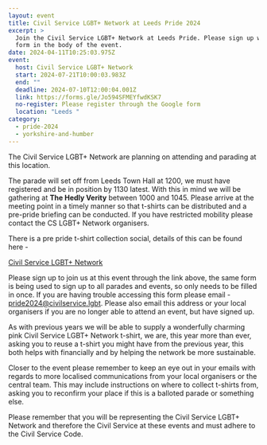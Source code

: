 ```yaml
---
layout: event
title: Civil Service LGBT+ Network at Leeds Pride 2024
excerpt: >
  Join the Civil Service LGBT+ Network at Leeds Pride. Please sign up with the
  form in the body of the event.
date: 2024-04-11T10:25:03.975Z
event:
  host: Civil Service LGBT+ Network
  start: 2024-07-21T10:00:03.983Z
  end: ""
  deadline: 2024-07-10T12:00:04.001Z
  link: https://forms.gle/Jo594SFMEYfwdKSK7
  no-register: Please register through the Google form
  location: "Leeds "
category:
  - pride-2024
  - yorkshire-and-humber
---
```

The Civil Service LGBT+ Network are planning on attending and parading at this location.

T﻿he parade will set off from Leeds Town Hall at 1200, we must have registered and be in position by 1130 latest. With this in mind we will be gathering at **The Hedly Verity** between 1000 and 1045. Please arrive at the meeting point in a timely manner so that t-shirts can be distributed and a pre-pride briefing can be conducted. If you have restricted mobility please contact the CS LGBT+ Network organisers. 

T﻿here is a pre pride t-shirt collection social, details of this can be found here -

[Civil Service LGBT+ Network](https://www.civilservice.lgbt/event/2024-07-03-cs-lgbt-network-leeds-pre-pride-t-shirt-collection-social)

Please sign up to join us at this event through the link above, the same form is being used to sign up to all parades and events, so only needs to be filled in once. If you are having trouble accessing this form please email - [pride2024@civilservice.lgbt](mailto:pride2024@civilservice.lgbt). Please also email this address or your local organisers if you are no longer able to attend an event, but have signed up.

As with previous years we will be able to supply a wonderfully charming pink Civil Service LGBT+ Network t-shirt, we are, this year more than ever, asking you to reuse a t-shirt you might have from the previous year, this both helps with financially and by helping the network be more sustainable. 

Closer to the event please remember to keep an eye out in your emails with regards to more localised communications from your local organisers or the central team. This may include instructions on where to collect t-shirts from, asking you to reconfirm your place if this is a balloted parade or something else.

Please remember that you will be representing the Civil Service LGBT+ Network and therefore the Civil Service at these events and must adhere to the Civil Service Code.